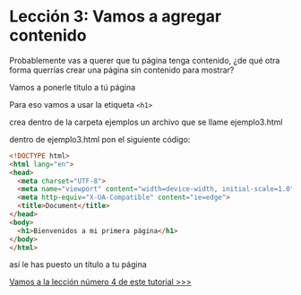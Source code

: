 # Lección 3: Vamos a agregar contenido

Probablemente vas a querer que tu página tenga contenido, ¿de qué otra forma querrías crear una página sin contenido para mostrar?

Vamos a ponerle título a tú página

Para eso vamos a usar la etiqueta `<h1>`

crea dentro de la carpeta ejemplos un archivo que se llame ejemplo3.html

dentro de ejemplo3.html pon el siguiente código:

```html
<!DOCTYPE html>
<html lang="en">
<head>
  <meta charset="UTF-8">
  <meta name="viewport" content="width=device-width, initial-scale=1.0">
  <meta http-equiv="X-UA-Compatible" content="ie=edge">
  <title>Document</title>
</head>
<body>
  <h1>Bienvenidos a mi primera página</h1>
</body>
</html>
```

así le has puesto un título a tu página

[Vamos a la lección número 4 de este tutorial >>>](leccion4.md)
